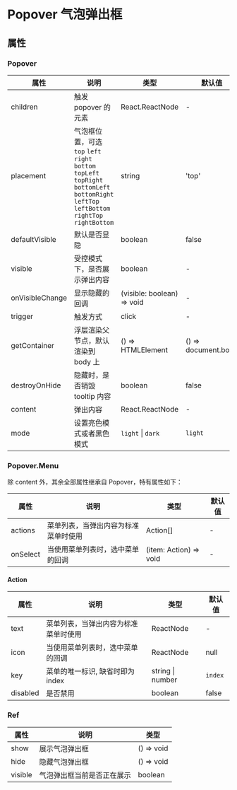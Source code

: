 # Popover 气泡弹出框

<code src="./demos/index.tsx"></code>

## 属性

### Popover

| 属性            | 说明                                                                                                                                           | 类型                       | 默认值              |
| --------------- | ---------------------------------------------------------------------------------------------------------------------------------------------- | -------------------------- | ------------------- |
| children        | 触发 popover 的元素                                                                                                                            | React.ReactNode            | -                   |
| placement       | 气泡框位置，可选 `top` `left` `right` `bottom` `topLeft` `topRight` `bottomLeft` `bottomRight` `leftTop` `leftBottom` `rightTop` `rightBottom` | string                     | 'top'               |
| defaultVisible  | 默认是否显隐                                                                                                                                   | boolean                    | false               |
| visible         | 受控模式下，是否展示弹出内容                                                                                                                   | boolean                    | -                   |
| onVisibleChange | 显示隐藏的回调                                                                                                                                 | (visible: boolean) => void | -                   |
| trigger         | 触发方式                                                                                                                                       | click                      | -                   |
| getContainer    | 浮层渲染父节点，默认渲染到 body 上                                                                                                             | () => HTMLElement          | () => document.body |
| destroyOnHide   | 隐藏时，是否销毁 tooltip 内容                                                                                                                  | boolean                    | false               |
| content         | 弹出内容                                                                                                                                       | React.ReactNode            | -                   |
| mode            | 设置亮色模式或者黑色模式                                                                                                                       | `light` \| `dark`          | `light`             |

### Popover.Menu

除 content 外，其余全部属性继承自 Popover，特有属性如下：

| 属性     | 说明                                 | 类型                   | 默认值 |
| -------- | ------------------------------------ | ---------------------- | ------ |
| actions  | 菜单列表，当弹出内容为标准菜单时使用 | Action[]               | -      |
| onSelect | 当使用菜单列表时，选中菜单的回调     | (item: Action) => void | -      |

#### Action

| 属性     | 说明                                 | 类型             | 默认值  |
| -------- | ------------------------------------ | ---------------- | ------- |
| text     | 菜单列表，当弹出内容为标准菜单时使用 | ReactNode        | -       |
| icon     | 当使用菜单列表时，选中菜单的回调     | ReactNode        | null    |
| key      | 菜单的唯一标识, 缺省时即为 index     | string \| number | `index` |
| disabled | 是否禁用                             | boolean          | false   |

### Ref

| 属性    | 说明                       | 类型       |
| ------- | -------------------------- | ---------- |
| show    | 展示气泡弹出框             | () => void |
| hide    | 隐藏气泡弹出框             | () => void |
| visible | 气泡弹出框当前是否正在展示 | boolean    |
